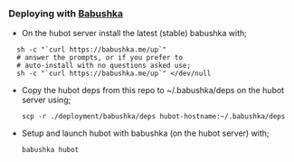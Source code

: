 ### Deploying with [Babushka](http://babushka.me)

* On the hubot server install the latest (stable) babushka with;

```
  sh -c "`curl https://babushka.me/up`"
  # answer the prompts, or if you prefer to
  # auto-install with no questions asked use;
  sh -c "`curl https://babushka.me/up`" </dev/null
```

* Copy the hubot deps from this repo to ~/.babushka/deps on the hubot server using;

    `scp -r ./deployment/babushka/deps hubot-hostname:~/.babushka/deps`

* Setup and launch hubot with babushka (on the hubot server) with;

    `babushka hubot`
